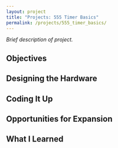 ```yaml
---
layout: project
title: "Projects: 555 Timer Basics"
permalink: /projects/555_timer_basics/
---
```


_Brief description of project._

## Objectives

## Designing the Hardware

## Coding It Up

## Opportunities for Expansion

## What I Learned


